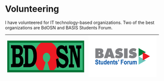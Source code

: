 # Volunteering 
I have volunteered for IT technology-based organizations. Two of the best organizations are BdOSN and BASIS Students Forum. 
<!-- [![BdOSN](/bdosn-logo.png "Bangladesh Open Source Network - BdOSN")](https://bdosn.org) 
<img src="/bdOSN-logo.jpg" height="88" width="212" alt="bdOSN"><img src="/bsf-logo.png" height="88" width="212" alt="BSF-DPI"> 
<img src="/bdOSN-logo.jpg" height="88" width="212" alt="bdOSN">
<img src="/bsf-logo.png" height="88" width="212" alt="BSF-DPI"> -->

<!-- <h3 align="left">Organization:</h3>
<p align="left"> <a href="https://bdosn.org" target="_blank" rel="noreferrer"> <img src="/bdOSN-logo.jpg" alt="BdOSN" width="53" height="22"/> </a>  <a href="https://bsf.basis.org.bd" target="_blank" rel="noreferrer"> <img src="/bsf-logo.png" alt="bsf-dpi" width="53" height="22"/> </a> </p -->
<!--
| [![BdOSN](assets/images/bdOSN-logo.jpg "Bangladesh Open Source Network - BdOSN")](https://bdosn.org)  | Period of work (mm/yyyy - mm/yyyy) |
|:---------:|:----------------------------------:|
| Position 1 | Description about position 1 |

| [![BSF-DPI](assets/images/bsf-logo.png "BASIS Students Forum - DPI Chapter")](https://bsf.basis.org.bd) | Period of work (mm/yyyy - mm/yyyy) |
|:---------:|:----------------------------------:|
| Position 2 | Description about position 2 |

| [![IDEB](assets/images/IDEB.png "Institution of Diploma Engineers, Bangladesh ")](https://ideb.org.bd) | Period of work (mm/yyyy - mm/yyyy) |
|:---------:|:----------------------------------:|
| Position 3 | Description about position 3 |
-->

| [![BdOSN](assets/images/bdOSN-logo.jpg "Bangladesh Open Source Network - BdOSN")](https://bdosn.org)  | [![BSF-DPI](assets/images/bsf-logo.png "BASIS Students Forum - DPI Chapter")](https://bsf.basis.org.bd) |
|:---------:|:----------------------------------:|
